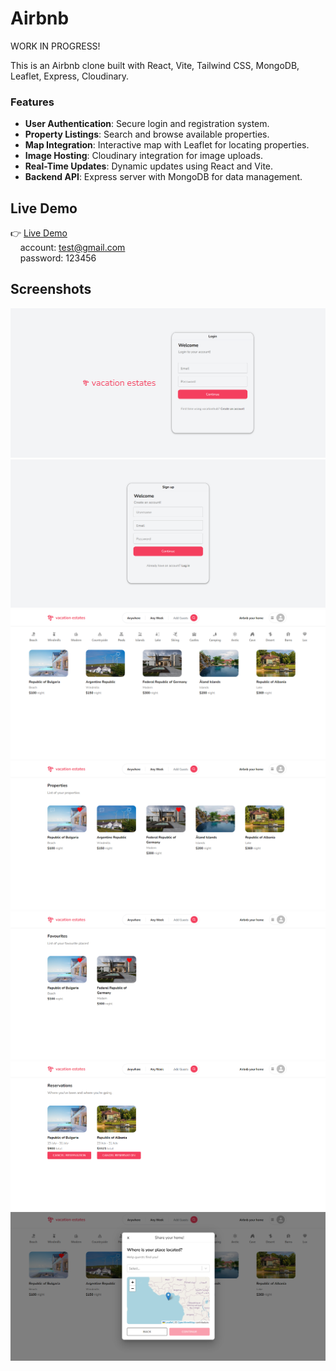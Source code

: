 # Airbnb

WORK IN PROGRESS!

This is an Airbnb clone built with React, Vite, Tailwind CSS, MongoDB, Leaflet, Express, Cloudinary.

### Features

- **User Authentication**: Secure login and registration system.
- **Property Listings**: Search and browse available properties.
- **Map Integration**: Interactive map with Leaflet for locating properties.
- **Image Hosting**: Cloudinary integration for image uploads.
- **Real-Time Updates**: Dynamic updates using React and Vite.
- **Backend API**: Express server with MongoDB for data management.

## Live Demo

👉 [Live Demo](https://airbnb-clone-pi-khaki.vercel.app/) <br>
&nbsp;&nbsp;&nbsp;&nbsp;account: test@gmail.com<br>
&nbsp;&nbsp;&nbsp;&nbsp;password: 123456

## Screenshots

![Login](assets/login.png)
![Sign-up](assets/sign-up.png)
![Home Page](assets/Home.png)
![Properties](assets/my-properties.png)
![Favourites](assets/favourites.png)
![Reservations](assets/reservations.png)
![Property Listing](assets/listing-property.png)
